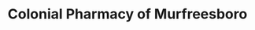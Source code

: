 ---
title: "Colonial Pharmacy of Murfreesboro"
url: /murfreesboro/colonial-pharmacy-of-murfreesboro/
shop: Drogerie
---